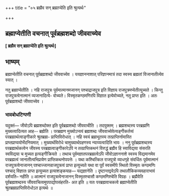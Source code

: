 +++
title = "०५ ब्रह्मैव सन् ब्रह्माप्येति इति श्रुत्यर्थः"

+++


## ब्रह्माप्येतीति वचनात् पूर्वब्रह्मशब्दो जीववाच्येव

**\[ ब्रह्मैव सन् ब्रह्माप्येति इति श्रुत्यर्थः\]**

## **भाष्यम्**

ब्रह्माप्येतीति वचनात् पूर्वब्रह्मशब्दो जीववाच्येव । ययज्ञाननाशात् परिज्ञानमात्रं तदा स्वस्य ब्रह्मतां विजानातीत्येव स्यात् ।

नतु ब्रह्माप्येतीति । नहि राजपुत्रः पूर्वमात्मानमजानन् पश्चाद्राजपुत्र इति विज्ञाय राजपुत्रमप्येतीत्युच्यते । किन्तु राजपुत्रत्वेनात्मानं व्यजानादित्ये- वोच्यते। विस्मृतकण्ठमणिरपि विज्ञात इत्येवोच्यते, नतु प्राप्त इति । अतः पूर्वब्रह्मशब्दो जीववाच्येव ।

### **भावबोधटिप्पणी**

यदुक्तं— जीवोऽपि ब्रह्मशब्दोक्त इति पूर्वब्रह्मशब्दो जीववाचीति । तदयुक्तम् । ब्रह्मशब्दस्य परब्रह्मणि मुख्यत्वादित्यत आह-- ब्रह्मेति । परब्रह्मण मुख्योऽप्ययं ब्रह्मशब्दः जीववाच्येवेत्यङ्गीकर्तव्यं परब्रह्मार्थत्वाङ्गीकारे श्रुतब्रह्म- प्राप्तिविरोधात् । नहि स्वयं ब्रह्मभूतस्य तत्प्राप्तिर्नामास्ति प्राप्तप्राप्ययोर्भेदनियमात् । मुख्यार्थविरोधे चामुख्यार्थग्रहणस्य न्याय्यत्वादिति भावः । ननु पूर्वब्रह्मशब्दस्य परब्रह्मार्थकत्वेन जीवस्य परब्रह्मत्वाङ्गीकारेऽपि न तत्प्राप्तिकथनं विरुद्धं ब्रह्मैव हि स्वाविद्यया संसरति स्वविद्यया च मुच्यत इत्यङ्गीक्रियते । तथाच पूर्वमज्ञातपरब्रह्मत्वेऽपि जीवोऽज्ञाननाशे स्वस्य विद्यमानमेव परब्रह्मत्वं जानातीत्यभिप्रायेण प्राप्तिकथनोपपत्तेः । यथा कश्चित्किल राजपुत्रो व्याधगृहे संवर्धितः पूर्वमात्मानं राजपुत्रत्वेनाजानन् पश्चाज्जानन्राजपुत्रत्वं प्राप्त इत्युच्यते यथा वा पूर्वं स्वसमीपे स्थितो विस्मृतः कण्ठमणिः पश्चाद् विज्ञातः प्राप्त इत्युच्यत इत्याशङ्कयाह— यद्यज्ञानेति । दृष्टान्तद्वयेऽपि तथालौकिकव्यवहाराभावं दर्शयति– नहीति ॥ आत्मानं राजपुत्रत्वेनाजानन् विस्मृतश्चासौ कण्ठमणिश्चेति विग्रहः । ब्रह्मैवेति पूर्वब्रह्मशब्दस्य जीववाचित्वमुपपाद्योपसंहरति- अत इति ॥ यतः परब्रह्मवाचकत्वे ब्रह्माप्येतीति श्रुतब्रह्मप्राप्तिविरोधोऽत इत्यर्थः ॥

